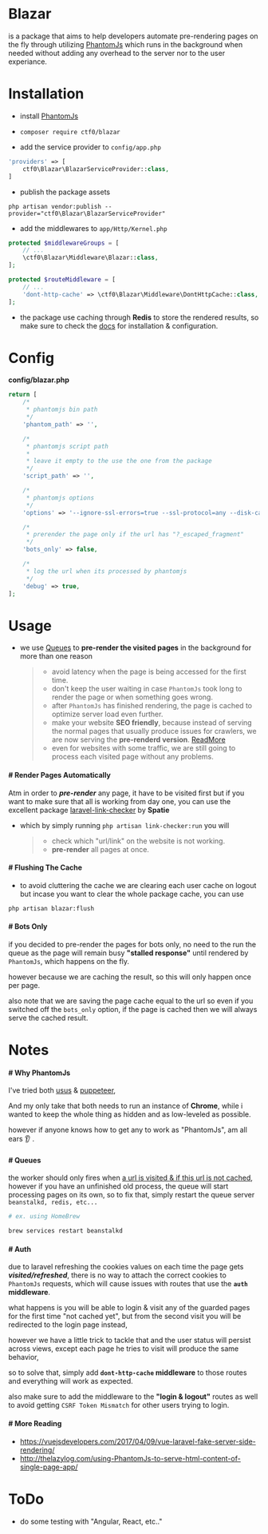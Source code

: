 # Blazar

is a package that aims to help developers automate pre-rendering pages on the fly through utilizing [PhantomJs](phantomjs.org) which runs in the background when needed without adding any overhead to the server nor to the user experiance.

# Installation

- install [PhantomJs](http://phantomjs.org/download.html)

- `composer require ctf0/blazar`

- add the service provider to `config/app.php`

```php
'providers' => [
    ctf0\Blazar\BlazarServiceProvider::class,
]
```

- publish the package assets

`php artisan vendor:publish --provider="ctf0\Blazar\BlazarServiceProvider"`

- add the middlewares to `app/Http/Kernel.php`

```php
protected $middlewareGroups = [
    // ...
    \ctf0\Blazar\Middleware\Blazar::class,
];

protected $routeMiddleware = [
    // ...
    'dont-http-cache' => \ctf0\Blazar\Middleware\DontHttpCache::class,
];
```

- the package use caching through **Redis** to store the rendered results, so make sure to check the [docs](https://laravel.com/docs/5.4/redis) for installation & configuration.

# Config

**config/blazar.php**

```php
return [
    /*
     * phantomjs bin path
     */
    'phantom_path' => '',

    /*
     * phantomjs script path
     *
     * leave it empty to the use the one from the package
     */
    'script_path' => '',

    /*
     * phantomjs options
     */
    'options' => '--ignore-ssl-errors=true --ssl-protocol=any --disk-cache=false --debug=true 2>&1',

    /*
     * prerender the page only if the url has "?_escaped_fragment"
     */
    'bots_only' => false,

    /*
     * log the url when its processed by phantomjs
     */
    'debug' => true,
];
```

# Usage

- we use [Queues](https://laravel.com/docs/5.4/events#queued-event-listeners) to **pre-render the visited pages** in the background for more than one reason

    >- avoid latency when the page is being accessed for the first time.
    >- don't keep the user waiting in case `PhantomJs` took long to render the page or when something goes wrong.
    >- after `PhantomJs` has finished rendering, the page is cached to optimize server load even further.
    >- make your website **SEO friendly**, because instead of serving the normal pages that usually produce issues for crawlers, we are now serving the **pre-renderd version**. [ReadMore](#render-pages-automatically)
    >- even for websites with some traffic, we are still going to process each visited page without any problems.

#### # Render Pages Automatically

Atm in order to ***pre-render*** any page, it have to be visited first but if you want to make sure that all is working from day one, you can use the excellent package [laravel-link-checker](https://packagist.org/packages/spatie/laravel-link-checker) by **Spatie**

- which by simply running `php artisan link-checker:run` you will

    >- check which "url/link" on the website is not working.
    >- **pre-render** all pages at once.

#### # Flushing The Cache

- to avoid cluttering the cache we are clearing each user cache on logout but incase you want to clear the whole package cache, you can use

```bash
php artisan blazar:flush
```

#### # Bots Only

if you decided to pre-render the pages for bots only, no need to the run the queue as the page will remain busy **"stalled response"** until rendered by `PhantomJs`, which happens on the fly.

however because we are caching the result, so this will only happen once per page.

also note that we are saving the page cache equal to the url so even if you switched off the `bots_only` option,
if the page is cached then we will always serve the cached result.

# Notes

#### # Why PhantomJs

I've tried both [usus](https://github.com/gajus/usus) & [puppeteer](https://github.com/GoogleChrome/puppeteer),

And my only take that both needs to run an instance of **Chrome**, while i wanted to keep the whole thing as hidden and as low-leveled as possible.

however if anyone knows how to get any to work as "PhantomJs", am all ears :ear: .

#### # Queues

the worker should only fires when <u>a url is visited & if this url is not cached</u>,
however if you have an unfinished old process, the queue will start processing pages on its own, so to fix that, simply restart the queue server `beanstalkd, redis, etc...`

```bash
# ex. using HomeBrew

brew services restart beanstalkd
```

#### # Auth

due to laravel refreshing the cookies values on each time the page gets ***visited/refreshed***, there is no way to attach the correct cookies to `PhantomJs` requests, which will cause issues with routes that use the **`auth` middleware**.

what happens is you will be able to login & visit any of the guarded pages for the first time "not cached yet", but from the second visit you will be redirected to the login page instead,

however we have a little trick to tackle that and the user status will persist across views, except each page he tries to visit will produce the same behavior,

so to solve that, simply add **`dont-http-cache` middleware** to those routes and everything will work as expected.

also make sure to add the middleware to the **"login & logout"** routes as well to avoid getting `CSRF Token Mismatch` for other users trying to login.

#### # More Reading
- https://vuejsdevelopers.com/2017/04/09/vue-laravel-fake-server-side-rendering/
- http://thelazylog.com/using-PhantomJs-to-serve-html-content-of-single-page-app/

# ToDo
- do some testing with "Angular, React, etc.."
